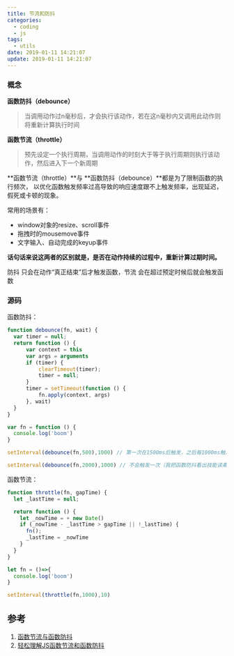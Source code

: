 ```yaml
---
title: 节流和防抖
categories:
  - coding
  - js
tags:
  - utils
date: 2019-01-11 14:21:07
update: 2019-01-11 14:21:07
---
```


### 概念

**函数防抖（debounce）**

> 当调用动作过n毫秒后，才会执行该动作，若在这n毫秒内又调用此动作则将重新计算执行时间

**函数节流（throttle）**

> 预先设定一个执行周期，当调用动作的时刻大于等于执行周期则执行该动作，然后进入下一个新周期

**函数节流（throttle）**与 **函数防抖（debounce）**都是为了限制函数的执行频次，
以优化函数触发频率过高导致的响应速度跟不上触发频率，出现延迟，假死或卡顿的现象。

<!-- more -->

常用的场景有：

- window对象的resize、scroll事件
- 拖拽时的mousemove事件
- 文字输入、自动完成的keyup事件 

**话句话来说这两者的区别就是，是否在动作持续的过程中，重新计算过期时间。**

防抖 只会在动作“真正结束”后才触发函数，节流 会在超过预定时候后就会触发函数

### 源码

函数防抖：

```javascript
function debounce(fn, wait) {
  var timer = null;
  return function () {
      var context = this
      var args = arguments
      if (timer) {
          clearTimeout(timer);
          timer = null;
      }
      timer = setTimeout(function () {
          fn.apply(context, args)
      }, wait)
  }
}

var fn = function () {
  console.log('boom')
}

setInterval(debounce(fn,500),1000) // 第一次在1500ms后触发，之后每1000ms触发一次

setInterval(debounce(fn,2000),1000) // 不会触发一次（我把函数防抖看出技能读条，如果读条没完成就用技能，便会失败而且重新读条）
```

函数节流：

```javascript
function throttle(fn, gapTime) {
  let _lastTime = null;

  return function () {
    let _nowTime = + new Date()
    if (_nowTime - _lastTime > gapTime || !_lastTime) {
      fn();
      _lastTime = _nowTime
    }
  }
}

let fn = ()=>{
  console.log('boom')
}

setInterval(throttle(fn,1000),10)
```

## 参考
1. [函数节流与函数防抖](https://segmentfault.com/a/1190000008768202)
2. [轻松理解JS函数节流和函数防抖](https://juejin.im/post/5a35ed25f265da431d3cc1b1)
